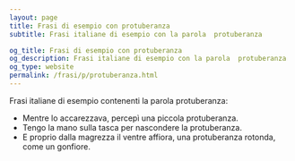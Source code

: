 ```yaml
---
layout: page
title: Frasi di esempio con protuberanza 
subtitle: Frasi italiane di esempio con la parola  protuberanza

og_title: Frasi di esempio con protuberanza 
og_description: Frasi italiane di esempio con la parola  protuberanza
og_type: website
permalink: /frasi/p/protuberanza.html
---
```


Frasi italiane di esempio contenenti la parola protuberanza:


- Mentre lo accarezzava, percepì una piccola protuberanza.
- Tengo la mano sulla tasca per nascondere la protuberanza.
- E proprio dalla magrezza il ventre affiora, una protuberanza rotonda, come un gonfiore.
